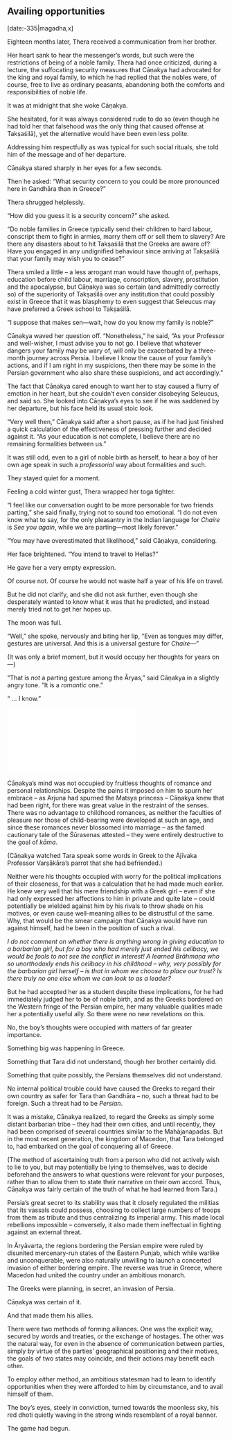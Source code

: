 ## Availing opportunities

[date:-335|magadha,x]

Eighteen months later, Thera received a communication from her brother.

Her heart sank to hear the messenger’s words, but such were the restrictions of being of a noble family. Thera had once criticized, during a lecture, the suffocating security measures that Cāṇakya had advocated for the king and royal family, to which he had replied that the nobles were, of course, free to live as ordinary peasants, abandoning both the comforts and responsibilities of noble life.

It was at midnight that she woke Cāṇakya.

She hesitated, for it was always considered rude to do so (even though he had told her that falsehood was the only thing that caused offense at Takṣaśilā), yet the alternative would have been even less polite.

Addressing him respectfully as was typical for such social rituals, she told him of the message and of her departure.

Cāṇakya stared sharply in her eyes for a few seconds.

Then he asked: “What security concern to you could be more pronounced here in Gandhāra than in Greece?”

Thera shrugged helplessly.

“How did you guess it is a security concern?” she asked.

“Do noble families in Greece typically send their children to hard labour, conscript them to fight in armies, marry them off or sell them to slavery? Are there any disasters about to hit Takṣaśilā that the Greeks are aware of? Have you engaged in any undignified behaviour since arriving at Takṣaśilā that your family may wish you to cease?”

Thera smiled a little – a less arrogant man would have thought of, perhaps, education before child labour, marriage, conscription, slavery, prostitution and the apocalypse, but Cāṇakya was so certain (and admittedly correctly so) of the superiority of Takṣaśilā over any institution that could possibly exist in Greece that it was blasphemy to even suggest that Seleucus may have preferred a Greek school to Takṣaśilā.

“I suppose that makes sen—wait, how do you know my family is noble?”

Cāṇakya waved her question off. “Nonetheless,” he said, “As your Professor and well-wisher, I must advise you to not go. I believe that whatever dangers your family may be wary of, will only be exacerbated by a three-month journey across Persia. I believe I know the cause of your family’s actions, and if I am right in my suspicions, then there may be some in the Persian government who also share these suspicions, and act accordingly.”

The fact that Cāṇakya cared enough to want her to stay caused a flurry of emotion in her heart, but she couldn’t even consider disobeying Seleucus, and said so. She looked into Cāṇakya’s eyes to see if he was saddened by her departure, but his face held its usual stoic look.

“Very well then,” Cāṇakya said after a short pause, as if he had just finished a quick calculation of the effectiveness of pressing further and decided against it. “As your education is not complete, I believe there are no remaining formalities between us.”

It was still odd, even to a girl of noble birth as herself, to hear a boy of her own age speak in such a _professorial_ way about formalities and such.

They stayed quiet for a moment.

Feeling a cold winter gust, Thera wrapped her toga tighter.

“I feel like our conversation ought to be more personable for two friends parting,” she said finally, trying not to sound too emotional. “I do not even know what to say, for the only pleasantry in the Indian language for _Chaíre_ is _See you again_, while we are parting—most likely forever.”

“You may have overestimated that likelihood,” said Cāṇakya, considering.

Her face brightened. “You intend to travel to Hellas?”

He gave her a very empty expression.

Of course not. Of course he would not waste half a year of his life on travel.

But he did not clarify, and she did not ask further, even though she desperately wanted to know what it was that he predicted, and instead merely tried not to get her hopes up.

The moon was full.

“Well,” she spoke, nervously and biting her lip, “Even as tongues may differ, gestures are universal. And this is a universal gesture for _Chaíre_—”

(It was only a brief moment, but it would occupy her thoughts for years on—)

“That is _not_ a parting gesture among the Āryas,” said Cāṇakya in a slightly angry tone. “It is a _romantic_ one.”

“ … I know.”

![README](../specials/quotes/greek/meal_timing.md)

Cāṇakya’s mind was not occupied by fruitless thoughts of romance and personal relationships. Despite the pains it imposed on him to spurn her embrace – as Arjuna had spurned the Matsya princess – Cāṇakya knew that had been right, for there was great value in the restraint of the senses. There was no advantage to childhood romances, as neither the faculties of pleasure nor those of child-bearing were developed at such an age, and since these romances never blossomed into marriage – as the famed cautionary tale of the Śūrasenas attested – they were entirely destructive to the goal of _kāma_.

(Cāṇakya watched Tara speak some words in Greek to the Ājīvaka Professor Varṣākāra’s parrot that she had befriended.)

Neither were his thoughts occupied with worry for the political implications of their closeness, for that was a calculation that he had made much earlier. He knew very well that his mere friendship with a Greek girl – even if she had only expressed her affections to him in private and quite late – could potentially be wielded against him by his rivals to throw shade on his motives, or even cause well-meaning allies to be distrustful of the same. Why, that would be the smear campaign that Cāṇakya would have run against himself, had he been in the position of such a rival.

_I do not comment on whether there is anything wrong in giving education to a barbarian girl, but for a boy who had merely just ended his celibacy, we would be fools to not see the conflict in interest! A learned Brāhmaṇa who so unorthodoxly ends his celibacy in his childhood – why, very possibly for the barbarian girl herself – is that in whom we choose to place our trust? Is there truly no one else whom we can look to as a leader?_

But he had accepted her as a student despite these implications, for he had immediately judged her to be of noble birth, and as the Greeks bordered on the Western fringe of the Persian empire, her many valuable qualities made her a potentially useful ally. So there were no new revelations on this.

No, the boy’s thoughts were occupied with matters of far greater importance.

Something big was happening in Greece.

Something that Tara did not understand, though her brother certainly did.

Something that quite possibly, the Persians themselves did not understand.

No internal political trouble could have caused the Greeks to regard their own country as safer for Tara than Gandhāra – no, such a threat had to be foreign. Such a threat had to be _Persian_.

It was a mistake, Cāṇakya realized, to regard the Greeks as simply some distant barbarian tribe – they had their own cities, and until recently, they had been comprised of several countries similar to the Mahājanapadas. But in the most recent generation, the kingdom of Macedon, that Tara belonged to, had embarked on the goal of conquering all of Greece.

(The method of ascertaining truth from a person who did not actively wish to lie to you, but may potentially be lying to themselves, was to decide beforehand the answers to what questions were relevant for your purposes, rather than to allow them to state their narrative on their own accord. Thus, Cāṇakya was fairly certain of the truth of what he had learned from Tara.)

Persia’s great secret to its stability was that it closely regulated the militias that its vassals could possess, choosing to collect large numbers of troops from them as tribute and thus centralizing its imperial army. This made local rebellions impossible – conversely, it also made them ineffectual in fighting against an external threat.

In Āryāvarta, the regions bordering the Persian empire were ruled by disunited mercenary-run states of the Eastern Punjab, which while warlike and unconquerable, were also naturally unwilling to launch a concerted invasion of either bordering empire. The reverse was true in Greece, where Macedon had united the country under an ambitious monarch.

The Greeks were planning, in secret, an invasion of Persia.

Cāṇakya was certain of it.

And that made them his allies.

There were two methods of forming alliances. One was the explicit way, secured by words and treaties, or the exchange of hostages. The other was the natural way, for even in the absence of communication between parties, simply by virtue of the parties’ geographical positioning and their motives, the goals of two states may coincide, and their actions may benefit each other.

To employ _either_ method, an ambitious statesman had to learn to identify opportunities when they were afforded to him by circumstance, and to avail himself of them.

The boy’s eyes, steely in conviction, turned towards the moonless sky, his red dhoti quietly waving in the strong winds resemblant of a royal banner.

The game had begun.